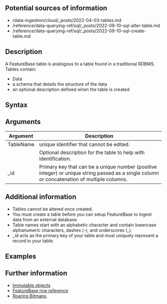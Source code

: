 ## Potential sources of information

* /data-ingestion/cloud/_posts/2022-04-03-tables.md
* /reference/data-querying-ref/sql/_posts/2022-09-10-sql-alter-table.md
* /reference/data-querying-ref/sql/_posts/2022-09-10-sql-create-table.md

## Description

A FeatureBase table is analogous to a table found in a traditional RDBMS. Tables contain:

* Data
* a schema that details the structure of the data
* an optional description defined when the table is created

## Syntax


## Arguments

| Argument | Description |
|---|---|
| TableName | unique identifier that cannot be edited. |
|  | Optional description for the table to help with identification. |
| _id | Primary key that can be a unique number (positive integer) or unique string passed as a single column or concatenation of multiple columns. |


## Additional information

* Tables cannot be altered once created.
* You must create a table before you can setup FeatureBase to ingest data from an external database.
* Table names start with an alphabetic character and contain lowercase alphanumeric characters, dashes (-), and underscores (_).
* _id acts as the primary key of your table and must uniquely represent a record in your table.

## Examples


## Further information

* [Immutable objects](https://en.wikipedia.org/wiki/Immutable_object)
* [FeatureBase row reference]()
* [Roaring Bitmaps](https://roaringbitmap.org/).
